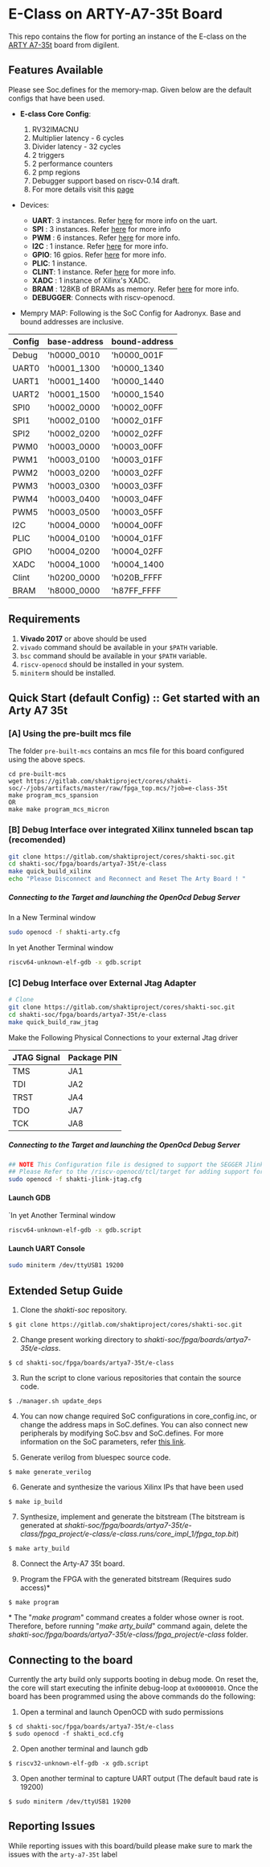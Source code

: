 # E-Class on ARTY-A7-35t Board

This repo contains the flow for porting an instance of the E-class on the [ARTY A7-35t](https://store.digilentinc.com/arty-a7-artix-7-fpga-development-board-for-makers-and-hobbyists/) board from digilent. 

## Features Available
Please see Soc.defines for the memory-map. Given below are the default configs that have been used.

* __E-class Core Config__:
    1. RV32IMACNU
    2. Multiplier latency - 6 cycles
    3. Divider latency - 32 cycles
    4. 2 triggers
    5. 2 performance counters
    6. 2 pmp regions
    7. Debugger support based on riscv-0.14 draft.
    8. For more details visit this [page](https://gitlab.com/shaktiproject/cores/e-class)

* Devices: 
    * __UART__: 3 instances. Refer [here](https://gitlab.com/shaktiproject/uncore/devices/blob/master/uart/uart_driver.c) for more info on the uart.
    * __SPI__ : 3 instances. Refer [here](https://gitlab.com/shaktiproject/uncore/devices/blob/master/spi) for more info
    * __PWM__ : 6 instances. Refer [here](https://gitlab.com/shaktiproject/uncore/devices/blob/master/pwm) for more info.
    * __I2C__ : 1 instance. Refer [here](https://gitlab.com/shaktiproject/uncore/devices/blob/master/i2c) for more info.
    * __GPIO__: 16 gpios. Refer [here](https://gitlab.com/shaktiproject/uncore/devices/blob/master/gpio) for more info.
    * __PLIC__: 1 instance.
    * __CLINT__: 1 instance. Refer [here](https://gitlab.com/shaktiproject/uncore/devices/blob/master/clint/clint.defines) for more info.
    * __XADC__ : 1 instance of Xilinx's XADC.
    * __BRAM__ : 128KB of BRAMs as memory. Refer [here](https://gitlab.com/shaktiproject/uncore/devices/blob/master/bram) for more info.
    * __DEBUGGER__: Connects with riscv-openocd.

* Mempry MAP:
  Following is the SoC Config for Aadronyx. Base and bound addresses are inclusive.

| Config  | base-address| bound-address|
|---------|-------------|--------------|
|Debug    | 'h0000_0010| 'h0000_001F|
|UART0    | 'h0001_1300| 'h0000_1340|
|UART1    | 'h0001_1400| 'h0000_1440|
|UART2    | 'h0001_1500| 'h0000_1540|
|SPI0     | 'h0002_0000| 'h0002_00FF|
|SPI1     | 'h0002_0100| 'h0002_01FF|
|SPI2     | 'h0002_0200| 'h0002_02FF|
|PWM0     | 'h0003_0000| 'h0003_00FF|
|PWM1     | 'h0003_0100| 'h0003_01FF|
|PWM2     | 'h0003_0200| 'h0003_02FF|
|PWM3     | 'h0003_0300| 'h0003_03FF|
|PWM4     | 'h0003_0400| 'h0003_04FF|
|PWM5     | 'h0003_0500| 'h0003_05FF|
|I2C      | 'h0004_0000| 'h0004_00FF|
|PLIC     | 'h0004_0100| 'h0004_01FF|
|GPIO     | 'h0004_0200| 'h0004_02FF|
|XADC     | 'h0004_1000| 'h0004_1400|
|Clint    | 'h0200_0000| 'h020B_FFFF|
|BRAM     | 'h8000_0000| 'h87FF_FFFF|

## Requirements
1. __Vivado 2017__ or above should be used
2. `vivado` command should be available in your `$PATH` variable.
3. `bsc` command should be available in your `$PATH` variable.
4. `riscv-openocd` should be installed in your system.
5. `miniterm` should be installed.

## Quick Start (default Config) :: Get started with an Arty A7 35t

### [A] Using the pre-built mcs file
The folder `pre-built-mcs` contains an mcs file for this board configured using the above specs. 
```
cd pre-built-mcs
wget https://gitlab.com/shaktiproject/cores/shakti-soc/-/jobs/artifacts/master/raw/fpga_top.mcs/?job=e-class-35t
make program_mcs_spansion
OR
make make program_mcs_micron
```

### [B] Debug Interface over integrated Xilinx tunneled bscan tap (recomended)
``` bash
git clone https://gitlab.com/shaktiproject/cores/shakti-soc.git
cd shakti-soc/fpga/boards/artya7-35t/e-class
make quick_build_xilinx
echo "Please Disconnect and Reconnect and Reset The Arty Board ! "
```
##### Connecting to the Target and launching the OpenOcd Debug Server
In a New Terminal window     
``` bash
sudo openocd -f shakti-arty.cfg
```
In yet Another Terminal window
``` bash
riscv64-unknown-elf-gdb -x gdb.script
```
### [C] Debug Interface over External Jtag Adapter
```bash
# Clone 
git clone https://gitlab.com/shaktiproject/cores/shakti-soc.git
cd shakti-soc/fpga/boards/artya7-35t/e-class
make quick_build_raw_jtag
```
Make the Following Physical Connections to your external Jtag driver      

| JTAG Signal | Package PIN |
| ----------- | ----------- |
|     TMS     |     JA1     |
|     TDI     |     JA2     |
|     TRST    |     JA4     |
|     TDO     |     JA7     |
|     TCK     |     JA8     |

##### Connecting to the Target and launching the OpenOcd Debug Server
``` bash
## NOTE This Configuration file is designed to support the SEGGER Jlink V10.1+ Jtag Adapters
## Please Refer to the /riscv-openocd/tcl/target for adding support for your Adapter
sudo openocd -f shakti-jlink-jtag.cfg
```

#### Launch GDB
`In yet Another Terminal window      
``` bash
riscv64-unknown-elf-gdb -x gdb.script
```

#### Launch UART Console
```bash
sudo miniterm /dev/ttyUSB1 19200
```

## Extended Setup Guide 

1. Clone the *shakti-soc* repository.
```
$ git clone https://gitlab.com/shaktiproject/cores/shakti-soc.git
```

2. Change present working directory to *shakti-soc/fpga/boards/artya7-35t/e-class*.
```
$ cd shakti-soc/fpga/boards/artya7-35t/e-class
```

3. Run the script to clone various repositories that contain the source code.
```
$ ./manager.sh update_deps
```

4. You can now change required SoC configurations in core_config.inc, or change the address maps in SoC.defines. You can also connect new peripherals by modifying SoC.bsv and SoC.defines. For more information on the SoC parameters, refer [this link](https://gitlab.com/shaktiproject/cores/e-class/blob/master/docs/configuring_core.md).

5. Generate verilog from bluespec source code.
```
$ make generate_verilog
```

6. Generate and synthesize the various Xilinx IPs that have been used
```
$ make ip_build
```

7. Synthesize, implement and generate the bitstream (The bitstream is generated at *shakti-soc/fpga/boards/artya7-35t/e-class/fpga_project/e-class/e-class.runs/core_impl_1/fpga_top.bit*)
```
$ make arty_build
```

8. Connect the Arty-A7 35t board.

9. Program the FPGA with the generated bitstream (Requires sudo access)*
```
$ make program
```
\* The "*make program*" command creates a folder whose owner is root. Therefore, before running "*make arty_build*" command again, delete the *shakti-soc/fpga/boards/artya7-35t/e-class/fpga_project/e-class* folder.

## Connecting to the board

Currently the arty build only supports booting in debug mode. On reset the, the core will start executing the infinite debug-loop at `0x00000010`. Once the board has been programmed using the above commands do the following:

1. Open a terminal and launch OpenOCD with sudo permissions
```
$ cd shakti-soc/fpga/boards/artya7-35t/e-class
$ sudo openocd -f shakti_ocd.cfg
```

2. Open another terminal and launch gdb
```
$ riscv32-unknown-elf-gdb -x gdb.script
```

3. Open another terminal to capture UART output (The default baud rate is 19200)
```
$ sudo miniterm /dev/ttyUSB1 19200
```

## Reporting Issues
While reporting issues with this board/build please make sure to mark the issues with the `arty-a7-35t` label
